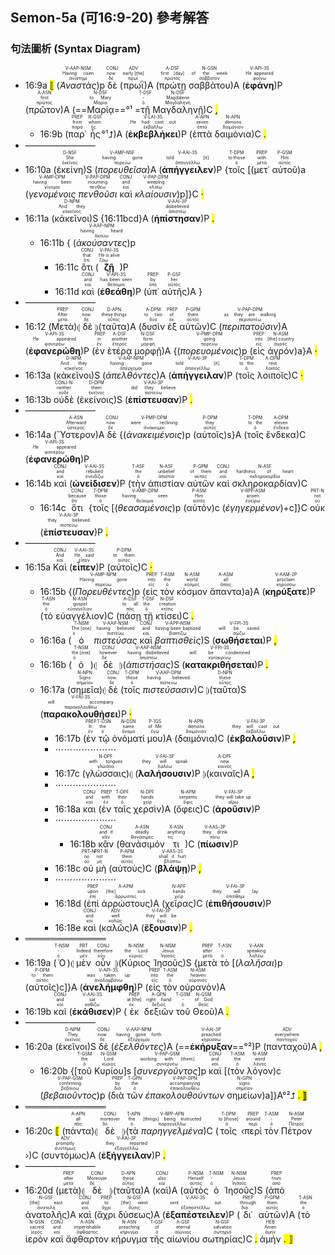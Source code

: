 ## Semon-5a (可16:9-20) 參考解答

### 句法圖析 (Syntax Diagram)

- 16:9a <mark class="pm">⟦</mark> (<RUBY><ruby><ruby><em><em>Ἀναστὰς</em></em><rt>ἀνίστημι</rt></ruby><rt>Having risen</rt></ruby><rt>V-AAP-NSM</rt></RUBY>)p <RUBY><ruby><ruby>δὲ<rt>δέ</rt></ruby><rt>now</rt></ruby><rt>CONJ</rt></RUBY> (<RUBY><ruby><ruby>πρωῒ<rt>πρωΐ</rt></ruby><rt>early [the]</rt></ruby><rt>ADV</rt></RUBY>)A (<RUBY><ruby><ruby>πρώτῃ<rt>πρῶτος</rt></ruby><rt>first [day]</rt></ruby><rt>A-DSF</rt></RUBY> <RUBY><ruby><ruby>σαββάτου<rt>σάββατον</rt></ruby><rt>of the week</rt></ruby><rt>N-GSN</rt></RUBY>)A (<RUBY><ruby><ruby><strong><strong>ἐφάνη</strong></strong><rt>φαίνω</rt></ruby><rt>He appeared</rt></ruby><rt>V-API-3S</rt></RUBY>)P (<RUBY><ruby><ruby>πρῶτον<rt>πρῶτος</rt></ruby><rt>first</rt></ruby><rt>A-ASN</rt></RUBY>)A (==<RUBY><ruby><ruby>Μαρίᾳ<rt>Μαρία</rt></ruby><rt>to Mary</rt></ruby><rt>N-DSF</rt></RUBY>==°¹ =<RUBY><ruby><ruby>τῇ<rt>ὁ</rt></ruby><rt>-</rt></ruby><rt>T-DSF</rt></RUBY> <RUBY><ruby><ruby>Μαγδαληνῇ<rt>Μαγδαληνή</rt></ruby><rt>Magdalene</rt></ruby><rt>N-DSF</rt></RUBY>)C <mark class="pm">,</mark> 
	- 16:9b (<RUBY><ruby><ruby>παρ᾽<rt>παρά</rt></ruby><rt>from</rt></ruby><rt>PREP</rt></RUBY> <RUBY><ruby><ruby>ἧς<rt>ὅς</rt></ruby><rt>whom</rt></ruby><rt>R-GSF</rt></RUBY>°¹⮥)A (<RUBY><ruby><ruby><strong><strong>ἐκβεβλήκει</strong></strong><rt>ἐκβάλλω</rt></ruby><rt>He had cast out</rt></ruby><rt>V-LAI-3S</rt></RUBY>)P (<RUBY><ruby><ruby>ἑπτὰ<rt>ἑπτά</rt></ruby><rt>seven</rt></ruby><rt>A-APN</rt></RUBY> <RUBY><ruby><ruby>δαιμόνια<rt>δαιμόνιον</rt></ruby><rt>demons</rt></ruby><rt>N-APN</rt></RUBY>)C <mark class="pm">.</mark> 
- ————————
- 16:10a (<RUBY><ruby><ruby>ἐκείνη<rt>ἐκεῖνος</rt></ruby><rt>She</rt></ruby><rt>D-NSF</rt></RUBY>)S (<RUBY><ruby><ruby><em><em>πορευθεῖσα</em></em><rt>πορεύω</rt></ruby><rt>having gone</rt></ruby><rt>V-AMP-NSF</rt></RUBY>)A (<RUBY><ruby><ruby><strong>ἀπήγγειλεν</strong><rt>ἀπαγγέλλω</rt></ruby><rt>told [it]</rt></ruby><rt>V-AAI-3S</rt></RUBY>)P {<RUBY><ruby><ruby>τοῖς<rt>ὁ</rt></ruby><rt>to those</rt></ruby><rt>T-DPM</rt></RUBY> [(<RUBY><ruby><ruby>μετ᾽<rt>μετά</rt></ruby><rt>with</rt></ruby><rt>PREP</rt></RUBY> <RUBY><ruby><ruby>αὐτοῦ<rt>αὐτός</rt></ruby><rt>Him</rt></ruby><rt>P-GSM</rt></RUBY>)a (<RUBY><ruby><ruby><em><em>γενομένοις</em></em><rt>γίνομαι</rt></ruby><rt>having been</rt></ruby><rt>V-AMP-DPM</rt></RUBY> <RUBY><ruby><ruby><em><em>πενθοῦσι</em></em><rt>πενθέω</rt></ruby><rt>mourning</rt></ruby><rt>V-PAP-DPM</rt></RUBY> <RUBY><ruby><ruby>καὶ<rt>καί</rt></ruby><rt>and</rt></ruby><rt>CONJ</rt></RUBY> <RUBY><ruby><ruby><em><em>κλαίουσιν</em></em><rt>κλαίω</rt></ruby><rt>weeping</rt></ruby><rt>V-PAP-DPM</rt></RUBY>)p]}C <mark class="pm">·</mark> 
- 16:11a (<RUBY><ruby><ruby>κἀκεῖνοι<rt>κἀκεῖνος</rt></ruby><rt>And they</rt></ruby><rt>D-NPM</rt></RUBY>)S {16:11bcd}A (<RUBY><ruby><ruby><strong><strong>ἠπίστησαν</strong></strong><rt>ἀπιστέω</rt></ruby><rt>disbelieved</rt></ruby><rt>V-AAI-3P</rt></RUBY>)P <mark class="pm">.</mark>
	- 16:11b { (<RUBY><ruby><ruby><em><em>ἀκούσαντες</em></em><rt>ἀκούω</rt></ruby><rt>having heard</rt></ruby><rt>V-AAP-NPM</rt></RUBY>)p
		- 16:11c <RUBY><ruby><ruby>ὅτι<rt>ὅτι</rt></ruby><rt>that</rt></ruby><rt>CONJ</rt></RUBY> (<RUBY><ruby><ruby><strong><strong>ζῇ</strong></strong><rt>ζάω</rt></ruby><rt>He is alive</rt></ruby><rt>V-PAI-3S</rt></RUBY>)P
		- 16:11d <RUBY><ruby><ruby>καὶ<rt>καί</rt></ruby><rt>and</rt></ruby><rt>CONJ</rt></RUBY> (<RUBY><ruby><ruby><strong><strong>ἐθεάθη</strong></strong><rt>θεάομαι</rt></ruby><rt>has been seen</rt></ruby><rt>V-API-3S</rt></RUBY>)P (<RUBY><ruby><ruby>ὑπ᾽<rt>ὑπό</rt></ruby><rt>by</rt></ruby><rt>PREP</rt></RUBY> <RUBY><ruby><ruby>αὐτῆς<rt>αὐτός</rt></ruby><rt>her</rt></ruby><rt>P-GSF</rt></RUBY>)A }
- ————————
- 16:12 (<RUBY><ruby><ruby>Μετὰ<rt>μετά</rt></ruby><rt>After</rt></ruby><rt>PREP</rt></RUBY>)⦇ <RUBY><ruby><ruby>δὲ<rt>δέ</rt></ruby><rt>now</rt></ruby><rt>CONJ</rt></RUBY> ⦈(<RUBY><ruby><ruby>ταῦτα<rt>οὗτος</rt></ruby><rt>these things</rt></ruby><rt>D-APN</rt></RUBY>)A (<RUBY><ruby><ruby>δυσὶν<rt>δύο</rt></ruby><rt>to two</rt></ruby><rt>A-DPM</rt></RUBY> <RUBY><ruby><ruby>ἐξ<rt>ἐκ</rt></ruby><rt>of</rt></ruby><rt>PREP</rt></RUBY> <RUBY><ruby><ruby>αὐτῶν<rt>αὐτός</rt></ruby><rt>them</rt></ruby><rt>P-GPM</rt></RUBY>)C (<RUBY><ruby><ruby><em><em>περιπατοῦσιν</em></em><rt>περιπατέω</rt></ruby><rt>as they are walking</rt></ruby><rt>V-PAP-DPM</rt></RUBY>)A (<RUBY><ruby><ruby><strong><strong>ἐφανερώθη</strong></strong><rt>φανερόω</rt></ruby><rt>He appeared</rt></ruby><rt>V-API-3S</rt></RUBY>)P (<RUBY><ruby><ruby>ἐν<rt>ἐν</rt></ruby><rt>in</rt></ruby><rt>PREP</rt></RUBY> <RUBY><ruby><ruby>ἑτέρᾳ<rt>ἕτερος</rt></ruby><rt>another</rt></ruby><rt>A-DSF</rt></RUBY> <RUBY><ruby><ruby>μορφῇ<rt>μορφή</rt></ruby><rt>form</rt></ruby><rt>N-DSF</rt></RUBY>)A {(<RUBY><ruby><ruby><em><em>πορευομένοις</em></em><rt>πορεύω</rt></ruby><rt>going</rt></ruby><rt>V-PMP-DPM</rt></RUBY>)p (<RUBY><ruby><ruby>εἰς<rt>εἰς</rt></ruby><rt>into</rt></ruby><rt>PREP</rt></RUBY> <RUBY><ruby><ruby>ἀγρόν<rt>ἀγρός</rt></ruby><rt>[the] country</rt></ruby><rt>N-ASM</rt></RUBY>)a}A <mark class="pm">·</mark> 
- 16:13a (<RUBY><ruby><ruby>κἀκεῖνοι<rt>κἀκεῖνος</rt></ruby><rt>And they</rt></ruby><rt>D-NPM</rt></RUBY>)S (<RUBY><ruby><ruby><em><em>ἀπελθόντες</em></em><rt>ἀπέρχομαι</rt></ruby><rt>having gone</rt></ruby><rt>V-AAP-NPM</rt></RUBY>)A (<RUBY><ruby><ruby><strong>ἀπήγγειλαν</strong><rt>ἀπαγγέλλω</rt></ruby><rt>told [it]</rt></ruby><rt>V-AAI-3P</rt></RUBY>)P (<RUBY><ruby><ruby>τοῖς<rt>ὁ</rt></ruby><rt>to the</rt></ruby><rt>T-DPM</rt></RUBY> <RUBY><ruby><ruby>λοιποῖς<rt>λοιπός</rt></ruby><rt>rest</rt></ruby><rt>A-DPM</rt></RUBY>)C <mark class="pm">·</mark> 
- 16:13b <RUBY><ruby><ruby>οὐδὲ<rt>οὐδέ</rt></ruby><rt>neither</rt></ruby><rt>CONJ-N</rt></RUBY> (<RUBY><ruby><ruby>ἐκείνοις<rt>ἐκεῖνος</rt></ruby><rt>them</rt></ruby><rt>D-DPM</rt></RUBY>)S (<RUBY><ruby><ruby><strong><strong>ἐπίστευσαν</strong></strong><rt>πιστεύω</rt></ruby><rt>did they believe</rt></ruby><rt>V-AAI-3P</rt></RUBY>)P <mark class="pm">.</mark>
- ————————
- 16:14a (<RUBY><ruby><ruby>Ὕστερον<rt>ὕστερος</rt></ruby><rt>Afterward</rt></ruby><rt>A-ASN</rt></RUBY>)A <RUBY><ruby><ruby>δὲ<rt>δέ</rt></ruby><rt>now</rt></ruby><rt>CONJ</rt></RUBY> {(<RUBY><ruby><ruby><em><em>ἀνακειμένοις</em></em><rt>ἀνάκειμαι</rt></ruby><rt>were reclining</rt></ruby><rt>V-PMP-DPM</rt></RUBY>)p (<RUBY><ruby><ruby>αὐτοῖς<rt>αὐτός</rt></ruby><rt>they</rt></ruby><rt>P-DPM</rt></RUBY>)s}A (<RUBY><ruby><ruby>τοῖς<rt>ὁ</rt></ruby><rt>to the</rt></ruby><rt>T-DPM</rt></RUBY> <RUBY><ruby><ruby>ἕνδεκα<rt>ἕνδεκα</rt></ruby><rt>eleven</rt></ruby><rt>A-DPM</rt></RUBY>)C (<RUBY><ruby><ruby><strong><strong>ἐφανερώθη</strong></strong><rt>φανερόω</rt></ruby><rt>He appeared</rt></ruby><rt>V-API-3S</rt></RUBY>)P
- 16:14b <RUBY><ruby><ruby>καὶ<rt>καί</rt></ruby><rt>and</rt></ruby><rt>CONJ</rt></RUBY> (<RUBY><ruby><ruby><strong><strong>ὠνείδισεν</strong></strong><rt>ὀνειδίζω</rt></ruby><rt>rebuked</rt></ruby><rt>V-AAI-3S</rt></RUBY>)P (<RUBY><ruby><ruby>τὴν<rt>ὁ</rt></ruby><rt>the</rt></ruby><rt>T-ASF</rt></RUBY> <RUBY><ruby><ruby>ἀπιστίαν<rt>ἀπιστία</rt></ruby><rt>unbelief</rt></ruby><rt>N-ASF</rt></RUBY> <RUBY><ruby><ruby>αὐτῶν<rt>αὐτός</rt></ruby><rt>of them</rt></ruby><rt>P-GPM</rt></RUBY> <RUBY><ruby><ruby>καὶ<rt>καί</rt></ruby><rt>and</rt></ruby><rt>CONJ</rt></RUBY> <RUBY><ruby><ruby>σκληροκαρδίαν<rt>σκληροκαρδία</rt></ruby><rt>hardness of heart</rt></ruby><rt>N-ASF</rt></RUBY>)C
	- 16:14c <RUBY><ruby><ruby>ὅτι<rt>ὅτι</rt></ruby><rt>because</rt></ruby><rt>CONJ</rt></RUBY> {<RUBY><ruby><ruby>τοῖς<rt>ὁ</rt></ruby><rt>those</rt></ruby><rt>T-DPM</rt></RUBY> [(<RUBY><ruby><ruby><em><em>θεασαμένοις</em></em><rt>θεάομαι</rt></ruby><rt>having seen</rt></ruby><rt>V-AMP-DPM</rt></RUBY>)p (<RUBY><ruby><ruby>αὐτὸν<rt>αὐτός</rt></ruby><rt>Him</rt></ruby><rt>P-ASM</rt></RUBY>)c (<RUBY><ruby><ruby><em><em>ἐγηγερμένον</em></em><rt>ἐγείρω</rt></ruby><rt>arisen</rt></ruby><rt>V-RPP-ASM</rt></RUBY>)+c]}C <RUBY><ruby><ruby>οὐκ<rt>οὐ</rt></ruby><rt>not</rt></ruby><rt>PRT-N</rt></RUBY> (<RUBY><ruby><ruby><strong><strong>ἐπίστευσαν</strong></strong><rt>πιστεύω</rt></ruby><rt>they believed</rt></ruby><rt>V-AAI-3P</rt></RUBY>)P <mark class="pm">.</mark> 
- ————————
- 16:15a <RUBY><ruby><ruby>Καὶ<rt>καί</rt></ruby><rt>And</rt></ruby><rt>CONJ</rt></RUBY> (<RUBY><ruby><ruby><strong><strong>εἶπεν</strong></strong><rt>εἶπον</rt></ruby><rt>He said</rt></ruby><rt>V-AAI-3S</rt></RUBY>)P (<RUBY><ruby><ruby>αὐτοῖς<rt>αὐτός</rt></ruby><rt>to them</rt></ruby><rt>P-DPM</rt></RUBY>)C <mark class="pm">·</mark> 
	- 16:15b {(<RUBY><ruby><ruby><em><em>Πορευθέντες</em></em><rt>πορεύω</rt></ruby><rt>Having gone</rt></ruby><rt>V-AMP-NPM</rt></RUBY>)p (<RUBY><ruby><ruby>εἰς<rt>εἰς</rt></ruby><rt>into</rt></ruby><rt>PREP</rt></RUBY> <RUBY><ruby><ruby>τὸν<rt>ὁ</rt></ruby><rt>the</rt></ruby><rt>T-ASM</rt></RUBY> <RUBY><ruby><ruby>κόσμον<rt>κόσμος</rt></ruby><rt>world</rt></ruby><rt>N-ASM</rt></RUBY> <RUBY><ruby><ruby>ἅπαντα<rt>ἅπας</rt></ruby><rt>all</rt></ruby><rt>A-ASM</rt></RUBY>)a}A (<RUBY><ruby><ruby><strong><strong>κηρύξατε</strong></strong><rt>κηρύσσω</rt></ruby><rt>proclaim</rt></ruby><rt>V-AAM-2P</rt></RUBY>)P (<RUBY><ruby><ruby>τὸ<rt>ὁ</rt></ruby><rt>the</rt></ruby><rt>T-ASN</rt></RUBY> <RUBY><ruby><ruby>εὐαγγέλιον<rt>εὐαγγέλιον</rt></ruby><rt>gospel</rt></ruby><rt>N-ASN</rt></RUBY>)C (<RUBY><ruby><ruby>πάσῃ<rt>πᾶς</rt></ruby><rt>to all</rt></ruby><rt>A-DSF</rt></RUBY> <RUBY><ruby><ruby>τῇ<rt>ὁ</rt></ruby><rt>the</rt></ruby><rt>T-DSF</rt></RUBY> <RUBY><ruby><ruby>κτίσει<rt>κτίσις</rt></ruby><rt>creation</rt></ruby><rt>N-DSF</rt></RUBY>)C <mark class="pm">.</mark> 
	- 16:16a (<RUBY><ruby><ruby>ὁ<rt>ὁ</rt></ruby><rt>The [one]</rt></ruby><rt>T-NSM</rt></RUBY> <RUBY><ruby><ruby><em><em>πιστεύσας</em></em><rt>πιστεύω</rt></ruby><rt>having believed</rt></ruby><rt>V-AAP-NSM</rt></RUBY> <RUBY><ruby><ruby>καὶ<rt>καί</rt></ruby><rt>and</rt></ruby><rt>CONJ</rt></RUBY> <RUBY><ruby><ruby><em><em>βαπτισθεὶς</em></em><rt>βαπτίζω</rt></ruby><rt>having been baptized</rt></ruby><rt>V-APP-NSM</rt></RUBY>)S (<RUBY><ruby><ruby><strong><strong>σωθήσεται</strong></strong><rt>σῴζω</rt></ruby><rt>will be saved</rt></ruby><rt>V-FPI-3S</rt></RUBY>)P <mark class="pm">,</mark> 
	- 16:16b (<RUBY><ruby><ruby>ὁ<rt>ὁ</rt></ruby><rt>the [one]</rt></ruby><rt>T-NSM</rt></RUBY>)⦇ <RUBY><ruby><ruby>δὲ<rt>δέ</rt></ruby><rt>however</rt></ruby><rt>CONJ</rt></RUBY> ⦈(<RUBY><ruby><ruby><em><em>ἀπιστήσας</em></em><rt>ἀπιστέω</rt></ruby><rt>having disbelieved</rt></ruby><rt>V-AAP-NSM</rt></RUBY>)S (<RUBY><ruby><ruby><strong><strong>κατακριθήσεται</strong></strong><rt>κατακρίνω</rt></ruby><rt>will be condemned</rt></ruby><rt>V-FPI-3S</rt></RUBY>)P <mark class="pm">.</mark> 
	- 16:17a (<RUBY><ruby><ruby>σημεῖα<rt>σημεῖον</rt></ruby><rt>Signs</rt></ruby><rt>N-NPN</rt></RUBY>)⦇ <RUBY><ruby><ruby>δὲ<rt>δέ</rt></ruby><rt>now</rt></ruby><rt>CONJ</rt></RUBY> (<RUBY><ruby><ruby>τοῖς<rt>ὁ</rt></ruby><rt>those</rt></ruby><rt>T-DPM</rt></RUBY> <RUBY><ruby><ruby><em><em>πιστεύσασιν</em></em><rt>πιστεύω</rt></ruby><rt>having believed</rt></ruby><rt>V-AAP-DPM</rt></RUBY>)C ⦈(<RUBY><ruby><ruby>ταῦτα<rt>οὗτος</rt></ruby><rt>these</rt></ruby><rt>D-NPN</rt></RUBY>)S (<RUBY><ruby><ruby><strong><strong>παρακολουθήσει</strong></strong><rt>παρακολουθέω</rt></ruby><rt>will accompany</rt></ruby><rt>V-FAI-3S</rt></RUBY>)P <mark class="pm">·</mark> 
		- 16:17b (<RUBY><ruby><ruby>ἐν<rt>ἐν</rt></ruby><rt>In</rt></ruby><rt>PREP</rt></RUBY> <RUBY><ruby><ruby>τῷ<rt>ὁ</rt></ruby><rt>the</rt></ruby><rt>T-DSN</rt></RUBY> <RUBY><ruby><ruby>ὀνόματί<rt>ὄνομα</rt></ruby><rt>name</rt></ruby><rt>N-DSN</rt></RUBY> <RUBY><ruby><ruby>μου<rt>ἐγώ</rt></ruby><rt>of Me</rt></ruby><rt>P-1GS</rt></RUBY>)A (<RUBY><ruby><ruby>δαιμόνια<rt>δαιμόνιον</rt></ruby><rt>demons</rt></ruby><rt>N-APN</rt></RUBY>)C (<RUBY><ruby><ruby><strong><strong>ἐκβαλοῦσιν</strong></strong><rt>ἐκβάλλω</rt></ruby><rt>they will cast out</rt></ruby><rt>V-FAI-3P</rt></RUBY>)P <mark class="pm">,</mark> 
		- ⋯⋯⋯⋯⋯⋯⋯
		- 16:17c (<RUBY><ruby><ruby>γλώσσαις<rt>γλῶσσα</rt></ruby><rt>with tongues</rt></ruby><rt>N-DPF</rt></RUBY>)⦇ (<RUBY><ruby><ruby><strong><strong>λαλήσουσιν</strong></strong><rt>λαλέω</rt></ruby><rt>they will speak</rt></ruby><rt>V-FAI-3P</rt></RUBY>)P ⦈(<RUBY><ruby><ruby>καιναῖς<rt>καινός</rt></ruby><rt>new</rt></ruby><rt>A-DPF</rt></RUBY>)A <mark class="pm">,</mark> 
		- ⋯⋯⋯⋯⋯⋯⋯
		- 16:18a <RUBY><ruby><ruby>και<rt>καί</rt></ruby><rt>and</rt></ruby><rt>CONJ</rt></RUBY> (<RUBY><ruby><ruby>ἐν<rt>ἐν</rt></ruby><rt>with</rt></ruby><rt>PREP</rt></RUBY> <RUBY><ruby><ruby>ταῖς<rt>ὁ</rt></ruby><rt>their</rt></ruby><rt>T-DPF</rt></RUBY> <RUBY><ruby><ruby>χερσὶν<rt>χείρ</rt></ruby><rt>hands</rt></ruby><rt>N-DPF</rt></RUBY>)A (<RUBY><ruby><ruby>ὄφεις<rt>ὄφις</rt></ruby><rt>serpents</rt></ruby><rt>N-APM</rt></RUBY>)C (<RUBY><ruby><ruby><strong><strong>ἀροῦσιν</strong></strong><rt>αἴρω</rt></ruby><rt>they will take up</rt></ruby><rt>V-FAI-3P</rt></RUBY>)P 
		- ⋯⋯⋯⋯⋯⋯⋯
			- 16:18b <RUBY><ruby><ruby>κἂν<rt>κἄν</rt></ruby><rt>and if</rt></ruby><rt>CONJ</rt></RUBY> (<RUBY><ruby><ruby>θανάσιμόν<rt>θανάσιμος</rt></ruby><rt>deadly</rt></ruby><rt>A-ASN</rt></RUBY> <RUBY><ruby><ruby>τι<rt>τις</rt></ruby><rt>anything</rt></ruby><rt>X-ASN</rt></RUBY>)C (<RUBY><ruby><ruby><strong><strong>πίωσιν</strong></strong><rt>πίνω</rt></ruby><rt>they drink</rt></ruby><rt>V-AAS-3P</rt></RUBY>)P 
		- 16:18c <RUBY><ruby><ruby>οὐ<rt>οὐ</rt></ruby><rt>no</rt></ruby><rt>PRT-N</rt></RUBY> <RUBY><ruby><ruby>μὴ<rt>μή</rt></ruby><rt>not</rt></ruby><rt>PRT-N</rt></RUBY> (<RUBY><ruby><ruby>αὐτοὺς<rt>αὐτός</rt></ruby><rt>them</rt></ruby><rt>P-APM</rt></RUBY>)C (<RUBY><ruby><ruby><strong><strong>βλάψῃ</strong></strong><rt>βλάπτω</rt></ruby><rt>shall it hurt</rt></ruby><rt>V-AAS-3S</rt></RUBY>)P <mark class="pm">,</mark> 
		- ⋯⋯⋯⋯⋯⋯⋯
		- 16:18d (<RUBY><ruby><ruby>ἐπὶ<rt>ἐπί</rt></ruby><rt>upon</rt></ruby><rt>PREP</rt></RUBY> <RUBY><ruby><ruby>ἀρρώστους<rt>ἄρρωστος</rt></ruby><rt>[the] sick</rt></ruby><rt>A-APM</rt></RUBY>)A (<RUBY><ruby><ruby>χεῖρας<rt>χείρ</rt></ruby><rt>hands</rt></ruby><rt>N-APF</rt></RUBY>)C (<RUBY><ruby><ruby><strong><strong>ἐπιθήσουσιν</strong></strong><rt>ἐπιτίθημι</rt></ruby><rt>they will lay</rt></ruby><rt>V-FAI-3P</rt></RUBY>)P
		- 16:18e <RUBY><ruby><ruby>καὶ<rt>καί</rt></ruby><rt>and</rt></ruby><rt>CONJ</rt></RUBY> (<RUBY><ruby><ruby>καλῶς<rt>καλῶς</rt></ruby><rt>well</rt></ruby><rt>ADV</rt></RUBY>)A (<RUBY><ruby><ruby><strong><strong>ἕξουσιν</strong></strong><rt>ἔχω</rt></ruby><rt>they will be</rt></ruby><rt>V-FAI-3P</rt></RUBY>)P <mark class="pm">.</mark>
- ═════════════
- 16:19a (<RUBY><ruby><ruby>Ὁ<rt>ὁ</rt></ruby><rt>-</rt></ruby><rt>T-NSM</rt></RUBY>)⦇ <RUBY><ruby><ruby>μὲν<rt>μέν</rt></ruby><rt>Indeed</rt></ruby><rt>PRT</rt></RUBY> <RUBY><ruby><ruby>οὖν<rt>οὖν</rt></ruby><rt>therefore</rt></ruby><rt>CONJ</rt></RUBY> ⦈(<RUBY><ruby><ruby>Κύριος<rt>κύριος</rt></ruby><rt>the Lord</rt></ruby><rt>N-NSM</rt></RUBY> <RUBY><ruby><ruby>Ἰησοῦς<rt>Ἰησοῦς</rt></ruby><rt>Jesus</rt></ruby><rt>N-NSM</rt></RUBY>)S {<RUBY><ruby><ruby>μετὰ<rt>μετά</rt></ruby><rt>after</rt></ruby><rt>PREP</rt></RUBY> <RUBY><ruby><ruby>τὸ<rt>ὁ</rt></ruby><rt>-</rt></ruby><rt>T-ASN</rt></RUBY> [(<RUBY><ruby><ruby><em>λαλῆσαι</em><rt>λαλέω</rt></ruby><rt>speaking</rt></ruby><rt>V-AAN</rt></RUBY>)p (<RUBY><ruby><ruby>αὐτοῖς<rt>αὐτός</rt></ruby><rt>to them</rt></ruby><rt>P-DPM</rt></RUBY>)c]}A (<RUBY><ruby><ruby><strong><strong>ἀνελήμφθη</strong></strong><rt>ἀναλαμβάνω</rt></ruby><rt>was taken up</rt></ruby><rt>V-API-3S</rt></RUBY>)P (<RUBY><ruby><ruby>εἰς<rt>εἰς</rt></ruby><rt>into</rt></ruby><rt>PREP</rt></RUBY> <RUBY><ruby><ruby>τὸν<rt>ὁ</rt></ruby><rt>the</rt></ruby><rt>T-ASM</rt></RUBY> <RUBY><ruby><ruby>οὐρανὸν<rt>οὐρανός</rt></ruby><rt>heaven</rt></ruby><rt>N-ASM</rt></RUBY>)A
- 16:19b <RUBY><ruby><ruby>καὶ<rt>καί</rt></ruby><rt>and</rt></ruby><rt>CONJ</rt></RUBY> (<RUBY><ruby><ruby><strong><strong>ἐκάθισεν</strong></strong><rt>καθίζω</rt></ruby><rt>sat</rt></ruby><rt>V-AAI-3S</rt></RUBY>)P (<RUBY><ruby><ruby>ἐκ<rt>ἐκ</rt></ruby><rt>at [the]</rt></ruby><rt>PREP</rt></RUBY> <RUBY><ruby><ruby>δεξιῶν<rt>δεξιός</rt></ruby><rt>right hand</rt></ruby><rt>A-GPN</rt></RUBY> <RUBY><ruby><ruby>τοῦ<rt>ὁ</rt></ruby><rt>-</rt></ruby><rt>T-GSM</rt></RUBY> <RUBY><ruby><ruby>Θεοῦ<rt>θεός</rt></ruby><rt>of God</rt></ruby><rt>N-GSM</rt></RUBY>)A <mark class="pm">.</mark> 
- ————————
- 16:20a (<RUBY><ruby><ruby>ἐκεῖνοι<rt>ἐκεῖνος</rt></ruby><rt>They</rt></ruby><rt>D-NPM</rt></RUBY>)S <RUBY><ruby><ruby>δὲ<rt>δέ</rt></ruby><rt>now</rt></ruby><rt>CONJ</rt></RUBY> (<RUBY><ruby><ruby><em><em>ἐξελθόντες</em></em><rt>ἐξέρχομαι</rt></ruby><rt>having gone forth</rt></ruby><rt>V-AAP-NPM</rt></RUBY>)A (==<RUBY><ruby><ruby><strong><strong>ἐκήρυξαν</strong></strong><rt>κηρύσσω</rt></ruby><rt>preached</rt></ruby><rt>V-AAI-3P</rt></RUBY>==°²)P (<RUBY><ruby><ruby>πανταχοῦ<rt>πανταχοῦ</rt></ruby><rt>everywhere</rt></ruby><rt>ADV</rt></RUBY>)A <mark class="pm">,</mark> 
	- 16:20b {[<RUBY><ruby><ruby>τοῦ<rt>ὁ</rt></ruby><rt>the</rt></ruby><rt>T-GSM</rt></RUBY> <RUBY><ruby><ruby>Κυρίου<rt>κύριος</rt></ruby><rt>Lord</rt></ruby><rt>N-GSM</rt></RUBY>]s [<RUBY><ruby><ruby><em>συνεργοῦντος</em><rt>συνεργέω</rt></ruby><rt>working with [them]</rt></ruby><rt>V-PAP-GSM</rt></RUBY>]p <RUBY><ruby><ruby>καὶ<rt>καί</rt></ruby><rt>and</rt></ruby><rt>CONJ</rt></RUBY> [(<RUBY><ruby><ruby>τὸν<rt>ὁ</rt></ruby><rt>the</rt></ruby><rt>T-ASM</rt></RUBY> <RUBY><ruby><ruby>λόγον<rt>λόγος</rt></ruby><rt>word</rt></ruby><rt>N-ASM</rt></RUBY>)c (<RUBY><ruby><ruby><em><em>βεβαιοῦντος</em></em><rt>βεβαιόω</rt></ruby><rt>confirming</rt></ruby><rt>V-PAP-GSM</rt></RUBY>)p (<RUBY><ruby><ruby>διὰ<rt>διά</rt></ruby><rt>by</rt></ruby><rt>PREP</rt></RUBY> <RUBY><ruby><ruby>τῶν<rt>ὁ</rt></ruby><rt>the</rt></ruby><rt>T-GPN</rt></RUBY> <RUBY><ruby><ruby><em><em>ἐπακολουθούντων</em></em><rt>ἐπακολουθέω</rt></ruby><rt>accompanying</rt></ruby><rt>V-PAP-GPN</rt></RUBY> <RUBY><ruby><ruby>σημείων<rt>σημεῖον</rt></ruby><rt>signs</rt></ruby><rt>N-GPN</rt></RUBY>)a]}A°²⮥ <mark class="pm">. ⟧</mark>
- ═════════════
- 16:20c <mark class="pm">⟦</mark> (<RUBY><ruby><ruby>πάντα<rt>πᾶς</rt></ruby><rt>all</rt></ruby><rt>A-APN</rt></RUBY>)⦇ <RUBY><ruby><ruby>δὲ<rt>δέ</rt></ruby><rt>moreover</rt></ruby><rt>CONJ</rt></RUBY> ⦈(<RUBY><ruby><ruby>τὰ<rt>ὁ</rt></ruby><rt>the</rt></ruby><rt>T-APN</rt></RUBY> <RUBY><ruby><ruby><em>παρηγγελμένα</em><rt>παραγγέλλω</rt></ruby><rt>[things] being instructed</rt></ruby><rt>V-RPP-APN</rt></RUBY>)C (<RUBY><ruby><ruby>τοῖς<rt>ὁ</rt></ruby><rt>to [those]</rt></ruby><rt>T-DPM</rt></RUBY> ‹<RUBY><ruby><ruby>περὶ<rt>περί</rt></ruby><rt>around</rt></ruby><rt>PREP</rt></RUBY> <RUBY><ruby><ruby>τὸν<rt>ὁ</rt></ruby><rt>-</rt></ruby><rt>T-ASM</rt></RUBY> <RUBY><ruby><ruby>Πέτρον<rt>Πέτρος</rt></ruby><rt>Peter</rt></ruby><rt>N-ASM</rt></RUBY> ›)C (<RUBY><ruby><ruby>συντόμως<rt>συντόμως</rt></ruby><rt>promptly</rt></ruby><rt>ADV</rt></RUBY>)A (<RUBY><ruby><ruby><strong><strong>ἐξήγγειλαν</strong></strong><rt>ἐξαγγέλλω</rt></ruby><rt>they reported</rt></ruby><rt>V-AAI-3P</rt></RUBY>)P <mark class="pm">.</mark> 
- ————————
- 16:20d (<RUBY><ruby><ruby>μετὰ<rt>μετά</rt></ruby><rt>after</rt></ruby><rt>PREP</rt></RUBY>)⦇ <RUBY><ruby><ruby>δὲ<rt>δέ</rt></ruby><rt>Moreover</rt></ruby><rt>CONJ</rt></RUBY> ⦈(<RUBY><ruby><ruby>ταῦτα<rt>οὗτος</rt></ruby><rt>these</rt></ruby><rt>D-APN</rt></RUBY>)A (<RUBY><ruby><ruby>καὶ<rt>καί</rt></ruby><rt>also</rt></ruby><rt>CONJ</rt></RUBY>)A (<RUBY><ruby><ruby>αὐτὸς<rt>αὐτός</rt></ruby><rt>Himself</rt></ruby><rt>P-NSM</rt></RUBY> <RUBY><ruby><ruby>ὁ<rt>ὁ</rt></ruby><rt>-</rt></ruby><rt>T-NSM</rt></RUBY> <RUBY><ruby><ruby>Ἰησοῦς<rt>Ἰησοῦς</rt></ruby><rt>Jesus</rt></ruby><rt>N-NSM</rt></RUBY>)S (<RUBY><ruby><ruby>ἀπὸ<rt>ἀπό</rt></ruby><rt>from</rt></ruby><rt>PREP</rt></RUBY> <RUBY><ruby><ruby>ἀνατολῆς<rt>ἀνατολή</rt></ruby><rt>[the] east</rt></ruby><rt>N-GSF</rt></RUBY>)A <RUBY><ruby><ruby>καὶ<rt>καί</rt></ruby><rt>and</rt></ruby><rt>CONJ</rt></RUBY> (<RUBY><ruby><ruby>ἄχρι<rt>ἄχρι</rt></ruby><rt>to</rt></ruby><rt>PREP</rt></RUBY> <RUBY><ruby><ruby>δύσεως<rt>δύσις</rt></ruby><rt>[the] west</rt></ruby><rt>N-GSF</rt></RUBY>)A (<RUBY><ruby><ruby><strong><strong>ἐξαπέστειλεν</strong></strong><rt>ἐξαποστέλλω</rt></ruby><rt>sent out</rt></ruby><rt>V-AAI-3S</rt></RUBY>)P (<RUBY><ruby><ruby>δι᾽<rt>διά</rt></ruby><rt>through</rt></ruby><rt>PREP</rt></RUBY> <RUBY><ruby><ruby>αὐτῶν<rt>αὐτός</rt></ruby><rt>them</rt></ruby><rt>P-GPM</rt></RUBY>)A (<RUBY><ruby><ruby>τὸ<rt>ὁ</rt></ruby><rt>the</rt></ruby><rt>T-ASN</rt></RUBY> <RUBY><ruby><ruby>ἱερὸν<rt>ἱερός</rt></ruby><rt>sacred</rt></ruby><rt>N-GSN</rt></RUBY> <RUBY><ruby><ruby>καὶ<rt>καί</rt></ruby><rt>and</rt></ruby><rt>CONJ</rt></RUBY> <RUBY><ruby><ruby>ἄφθαρτον<rt>ἄφθαρτος</rt></ruby><rt>imperishable</rt></ruby><rt>A-ASN</rt></RUBY> <RUBY><ruby><ruby>κήρυγμα<rt>κήρυγμα</rt></ruby><rt>preaching</rt></ruby><rt>N-ASN</rt></RUBY> <RUBY><ruby><ruby>τῆς<rt>ὁ</rt></ruby><rt>of</rt></ruby><rt>T-GSF</rt></RUBY> <RUBY><ruby><ruby>αἰωνίου<rt>αἰώνιος</rt></ruby><rt>eternal</rt></ruby><rt>A-GSF</rt></RUBY> <RUBY><ruby><ruby>σωτηρίας<rt>σωτηρία</rt></ruby><rt>salvation</rt></ruby><rt>N-GSF</rt></RUBY>)C <mark class="pm">.</mark> <RUBY><ruby><ruby>ἀμήν<rt>ἀμήν</rt></ruby><rt>Amen</rt></ruby><rt>HEB</rt></RUBY> <mark class="pm">. ⟧</mark>